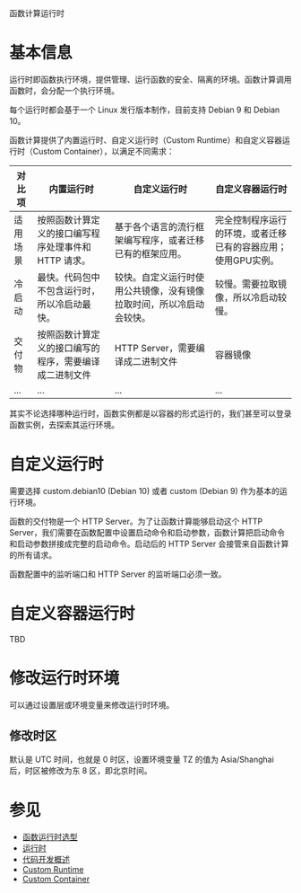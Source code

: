 函数计算运行时

# 基本信息

运行时即函数执行环境，提供管理、运行函数的安全、隔离的环境。函数计算调用函数时，会分配一个执行环境。

每个运行时都会基于一个 Linux 发行版本制作，目前支持 Debian 9 和 Debian 10。

函数计算提供了内置运行时、自定义运行时（Custom Runtime）和自定义容器运行时（Custom Container），以满足不同需求：

| 对比项  | 内置运行时                         | 自定义运行时                             | 自定义容器运行时                         |
|------|-------------------------------|------------------------------------|----------------------------------| 
| 适用场景 | 按照函数计算定义的接口编写程序处理事件和 HTTP 请求。 | 基于各个语言的流行框架编写程序，或者迁移已有的框架应用。       | 完全控制程序运行的环境，或者迁移已有的容器应用；使用GPU实例。 |
| 冷启动  | 最快。代码包中不包含运行时，所以冷启动最快。        | 较快。自定义运行时使用公共镜像，没有镜像拉取时间，所以冷启动会较快。 | 较慢。需要拉取镜像，所以冷启动较慢。               |
| 交付物  | 按照函数计算定义的接口编写的程序，需要编译成二进制文件   | HTTP Server，需要编译成二进制文件             | 容器镜像                             |
| ...  | ...                           | ...                                | ...                              |

其实不论选择哪种运行时，函数实例都是以容器的形式运行的，我们甚至可以登录函数实例，去探索其运行环境。

# 自定义运行时

需要选择 custom.debian10 (Debian 10) 或者 custom (Debian 9) 作为基本的运行环境。

函数的交付物是一个 HTTP Server。为了让函数计算能够启动这个 HTTP Server，我们需要在函数配置中设置启动命令和启动参数，函数计算把启动命令和启动参数拼接成完整的启动命令。启动后的 HTTP Server 会接管来自函数计算的所有请求。

函数配置中的监听端口和 HTTP Server 的监听端口必须一致。

# 自定义容器运行时

TBD

# 修改运行时环境

可以通过设置层或环境变量来修改运行时环境。

## 修改时区

默认是 UTC 时间，也就是 0 时区，设置环境变量 TZ 的值为 Asia/Shanghai 后，时区被修改为东 8 区，即北京时间。

# 参见

* [函数运行时选型](https://help.aliyun.com/zh/fc/product-overview/function-runtime-selection)
* [运行时](https://help.aliyun.com/zh/fc/user-guide/runtimes/)
* [代码开发概述](https://help.aliyun.com/zh/fc/user-guide/overview-35)
* [Custom Runtime](https://help.aliyun.com/zh/fc/user-guide/custom-runtime/)
* [Custom Container](https://help.aliyun.com/zh/fc/user-guide/custom-container/)
